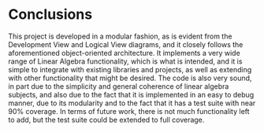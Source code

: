 # Conclusions

This project is developed in a modular fashion, as is evident from the Development View and Logical View diagrams, and it closely follows the aforementioned object-oriented architecture. It implements a very wide range of Linear Algebra functionality, which is what is intended, and it is simple to integrate with existing libraries and projects, as well as extending with other functionality that might be desired. The code is also very sound, in part due to the simplicity and general coherence of linear algebra subjects, and also due to the fact that it is implemented in an easy to debug manner, due to its modularity and to the fact that it has a test suite with near 90% coverage. In terms of future work, there is not much functionality left to add, but the test suite could be extended to full coverage.